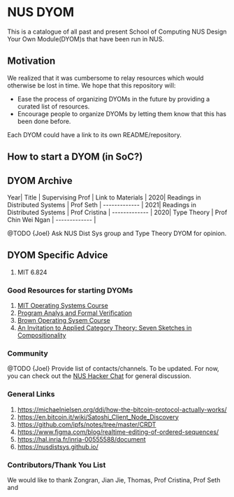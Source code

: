 # NUS DYOM

This is a catalogue of all past and present School of Computing NUS Design Your Own Module(DYOM)s that have been run in NUS.

## Motivation

We realized that it was cumbersome to relay resources which would otherwise be lost in time. We hope that this repository will:

- Ease the process of organizing DYOMs in the future by providing a curated list of resources.
- Encourage people to organize DYOMs by letting them know that this has been done before.

Each DYOM could have a link to its own README/repository.

## How to start a DYOM (in SoC?)

## DYOM Archive

Year| Title | Supervising Prof | Link to Materials |
2020| Readings in Distributed Systems | Prof Seth | ------------- |
2021| Readings in Distributed Systems | Prof Cristina | ------------- |
2020| Type Theory | Prof Chin Wei Ngan | ------------- |


@TODO {Joel} Ask NUS Dist Sys group and Type Theory DYOM for opinion.

## DYOM Specific Advice

1. MIT 6.824


### Good Resources for starting DYOMs

1. [MIT Operating Systems Course](https://pdos.csail.mit.edu/6.828/2016/schedule.html)
2. [Program Analys and Formal Verification](https://6826.csail.mit.edu/2020/)
3. [Brown Operating Sysem Course](https://brown-cs1690.github.io/brown-cs167-s21/#/lectures)
4. [An Invitation to Applied Category Theory: Seven Sketches in Compositionality](https://arxiv.org/abs/1803.05316)

### Community

@TODO {Joel} Provide list of contacts/channels. To be updated. For now, you can check out the [NUS Hacker Chat](t.me/nushackers_chat) for general discussion.



### General Links
1. https://michaelnielsen.org/ddi/how-the-bitcoin-protocol-actually-works/
2. https://en.bitcoin.it/wiki/Satoshi_Client_Node_Discovery
3. https://github.com/ipfs/notes/tree/master/CRDT
4. https://www.figma.com/blog/realtime-editing-of-ordered-sequences/
5. https://hal.inria.fr/inria-00555588/document
6. https://nusdistsys.github.io/

### Contributors/Thank You List

We would like to thank Zongran, Jian Jie, Thomas, Prof Cristina, Prof Seth and <include list of people>
